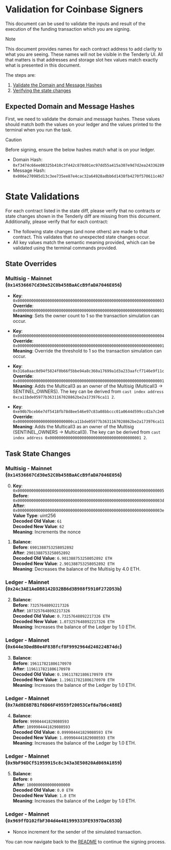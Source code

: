 # Validation for Coinbase Signers

This document can be used to validate the inputs and result of the execution of the funding transaction which you are signing.

> [!NOTE]
>
> This document provides names for each contract address to add clarity to what you are seeing. These names will not be visible in the Tenderly UI. All that matters is that addresses and storage slot hex values match exactly what is presented in this document.

The steps are:

1. [Validate the Domain and Message Hashes](#expected-domain-and-message-hashes)
2. [Verifying the state changes](#state-changes)

## Expected Domain and Message Hashes

First, we need to validate the domain and message hashes. These values should match both the values on your ledger and the values printed to the terminal when you run the task.

> [!CAUTION]
>
> Before signing, ensure the below hashes match what is on your ledger.
>
> - Domain Hash: `0xf3474c66ee08325b410c3f442c878d01ec97dd55a415a307e9d7d2ea24336289`
> - Message Hash: `0x006e270985d13c3ee735ee87e4cac32a64928adbb6d1438fb4270f570611c467`

# State Validations

For each contract listed in the state diff, please verify that no contracts or state changes shown in the Tenderly diff are missing from this document. Additionally, please verify that for each contract:

- The following state changes (and none others) are made to that contract. This validates that no unexpected state changes occur.
- All key values match the semantic meaning provided, which can be validated using the terminal commands provided.

## State Overrides

### Multisig - Mainnet (`0x14536667Cd30e52C0b458BaACcB9faDA7046E056`)

- **Key**: `0x0000000000000000000000000000000000000000000000000000000000000003` <br/>
  **Override**: `0x0000000000000000000000000000000000000000000000000000000000000001` <br/>
  **Meaning**: Sets the owner count to 1 so the transaction simulation can occur.

- **Key**: `0x0000000000000000000000000000000000000000000000000000000000000004` <br/>
  **Override**: `0x0000000000000000000000000000000000000000000000000000000000000001` <br/>
  **Meaning**: Override the threshold to 1 so the transaction simulation can occur.

- **Key**: `0x316a0aac0d94f5824f0b66f5bbe94a8c360a17699a1d3a233aafcf7146e9f11c` <br/>
  **Override**: `0x0000000000000000000000000000000000000000000000000000000000000001` <br/>
  **Meaning**: Adds the Multicall3 as an owner of the Multisig (Multicall3 -> SENTINEL_OWNERS). The key can be derived from `cast index address 0xca11bde05977b3631167028862be2a173976ca11 2`.

- **Key**: `0xe90b7bceb6e7df5418fb78d8ee546e97c83a08bbccc01a0644d599ccd2a7c2e0` <br/>
  **Override**: `0x000000000000000000000000ca11bde05977b3631167028862be2a173976ca11` <br/>
  **Meaning**: Adds the Multicall3 as an owner of the Multisig (SENTINEL_OWNERS -> Multicall3). The key can be derived from `cast index address 0x0000000000000000000000000000000000000001 2`.

## Task State Changes

### Multisig - Mainnet (`0x14536667Cd30e52C0b458BaACcB9faDA7046E056`)

0. **Key**: `0x0000000000000000000000000000000000000000000000000000000000000005` <br/>
   **Before**: `0x000000000000000000000000000000000000000000000000000000000000003d` <br/>
   **After**: `0x000000000000000000000000000000000000000000000000000000000000003e` <br/>
   **Value Type**: uint256 <br/>
   **Decoded Old Value**: `61` <br/>
   **Decoded New Value**: `62` <br/>
   **Meaning**: Increments the nonce <br/>

1. **Balance**: <br/>
   **Before**: `6901388753258052892` <br/>
   **After**: `2901388753258052892` <br/>
   **Decoded Old Value**: `6.901388753258052892 ETH` <br/>
   **Decoded New Value**: `2.901388753258052892 ETH` <br/>
   **Meaning**: Decreases the balance of the Multisig by 4.0 ETH. <br/>

### Ledger - Mainnet (`0x24c3AE1AeDB8142D32BB6d3B988f5910F272D53b`)

2. **Balance**: <br/>
   **Before**: `73257648092217326` <br/>
   **After**: `1073257648092217326` <br/>
   **Decoded Old Value**: `0.73257648092217326 ETH` <br/>
   **Decoded New Value**: `1.073257648092217326 ETH` <br/>
   **Meaning**: Increases the balance of the Ledger by 1.0 ETH. <br/>

### Ledger - Mainnet (`0x644e3DedB0e4F83Bfcf8F9992964d240224B74dc`)

3. **Balance**: <br/>
   **Before**: `196117821806170970` <br/>
   **After**: `1196117821806170970` <br/>
   **Decoded Old Value**: `0.196117821806170970 ETH` <br/>
   **Decoded New Value**: `1.196117821806170970 ETH` <br/>
   **Meaning**: Increases the balance of the Ledger by 1.0 ETH. <br/>

### Ledger - Mainnet (`0x7Ad8E6B7B1f6D66F49559f20053Cef8a7b6c488E`)

4. **Balance**: <br/>
   **Before**: `99904441829080593` <br/>
   **After**: `1099904441829080593` <br/>
   **Decoded Old Value**: `0.099904441829080593 ETH` <br/>
   **Decoded New Value**: `1.099904441829080593 ETH` <br/>
   **Meaning**: Increases the balance of the Ledger by 1.0 ETH. <br/>

### Ledger - Mainnet (`0x9bF96DCf51959915c8c343a3E50820Ad069A1859`)

5. **Balance**: <br/>
   **Before**: `0` <br/>
   **After**: `1000000000000000000` <br/>
   **Decoded Old Value**: `0.0 ETH` <br/>
   **Decoded New Value**: `1.0 ETH` <br/>
   **Meaning**: Increases the balance of the Ledger by 1.0 ETH. <br/>

### Ledger - Mainnet (`0x969ffD102fbF304d4e401999333FE9397DaC653D`)

- Nonce increment for the sender of the simulated transaction.

You can now navigate back to the [README](https://github.com/base/contract-deployments/blob/main/mainnet/2025-05-06-fund-ledgers/README.md#4-Extract-the-domain-hash-and-the-message-hash-to-approve) to continue the signing process.
